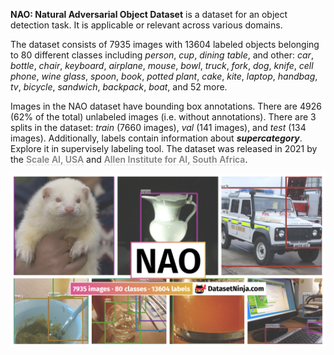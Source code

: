 **NAO: Natural Adversarial Object Dataset** is a dataset for an object detection task. It is applicable or relevant across various domains. 

The dataset consists of 7935 images with 13604 labeled objects belonging to 80 different classes including *person*, *cup*, *dining table*, and other: *car*, *bottle*, *chair*, *keyboard*, *airplane*, *mouse*, *bowl*, *truck*, *fork*, *dog*, *knife*, *cell phone*, *wine glass*, *spoon*, *book*, *potted plant*, *cake*, *kite*, *laptop*, *handbag*, *tv*, *bicycle*, *sandwich*, *backpack*, *boat*, and 52 more.

Images in the NAO dataset have bounding box annotations. There are 4926 (62% of the total) unlabeled images (i.e. without annotations). There are 3 splits in the dataset: *train* (7660 images), *val* (141 images), and *test* (134 images). Additionally, labels contain information about ***supercategory***. Explore it in supervisely labeling tool. The dataset was released in 2021 by the <span style="font-weight: 600; color: grey; border-bottom: 1px dashed #d3d3d3;">Scale AI, USA</span> and <span style="font-weight: 600; color: grey; border-bottom: 1px dashed #d3d3d3;">Allen Institute for AI, South Africa</span>.

<img src="https://github.com/dataset-ninja/nao/raw/main/visualizations/poster.png">
